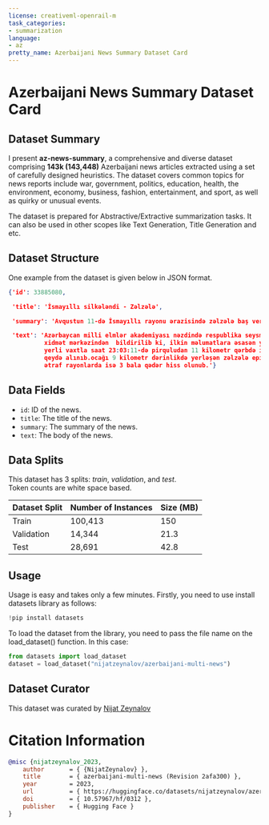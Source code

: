 ```yaml
---
license: creativeml-openrail-m
task_categories:
- summarization
language:
- az
pretty_name: Azerbaijani News Summary Dataset Card
---
```


# Azerbaijani News Summary Dataset Card

## Dataset Summary

I present __az-news-summary__, a comprehensive and diverse dataset comprising __143k (143,448)__ Azerbaijani news articles extracted using a set of carefully designed heuristics. The dataset covers common topics for news reports include war, government, politics, education, health, the environment, economy, business, fashion, entertainment, and sport, as well as quirky or unusual events. 

The dataset is prepared for Abstractive/Extractive summarization tasks. It can also be used in other scopes like Text Generation, Title Generation and etc.

## Dataset Structure

One example from the dataset is given below in JSON format.

```json
{'id': 33885080,

 'title': 'İsmayıllı silkələndi - Zəlzələ',

 'summary': 'Avqustun 11-də İsmayıllı rayonu ərazisində zəlzələ baş verib',

 'text': 'Azərbaycan milli elmlər akademiyası nəzdində respublika seysmoloji
          xidmət mərkəzindən  bildirilib ki, ilkin məlumatlara əsasən yeraltı təkanlar
          yerli vaxtla saat 23:03:11-də pirquludan 11 kilometr qərbdə i̇smayıllı ərazisində
          qeydə alınıb.ocağı 9 kilometr dərinlikdə yerləşən zəlzələ episentrdə 4 bal,
          ətraf rayonlarda isə 3 bala qədər hiss olunub.'}
```

## Data Fields

- `id`: ID of the news.
- `title`: The title of the news.
- `summary`:  The summary of the news.
- `text`:  The body of the news.

##  Data Splits

This dataset has 3 splits: _train_, _validation_, and _test_. \
Token counts are white space based.

| Dataset Split | Number of Instances |     Size (MB)         |
| ------------- | --------------------|:----------------------|
| Train         | 100,413             |      150              |
| Validation    | 14,344              |      21.3             |
| Test          | 28,691              |      42.8             |

## Usage

Usage is easy and takes only a few minutes. Firstly, you need to use install datasets library as follows:
```python
!pip install datasets
```
To load the dataset from the library, you need to pass the file name on the load_dataset() function. In this case:
```python
from datasets import load_dataset
dataset = load_dataset("nijatzeynalov/azerbaijani-multi-news")
```

## Dataset Curator

This dataset was curated by [Nijat Zeynalov](https://www.linkedin.com/in/nijat-zeynalov-064163142/)

#  Citation Information

```bibtex
@misc {nijatzeynalov_2023,
	author       = { {NijatZeynalov} },
	title        = { azerbaijani-multi-news (Revision 2afa300) },
	year         = 2023,
	url          = { https://huggingface.co/datasets/nijatzeynalov/azerbaijani-multi-news },
	doi          = { 10.57967/hf/0312 },
	publisher    = { Hugging Face }
}
```